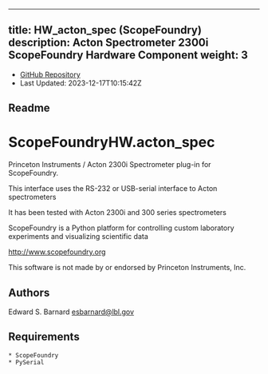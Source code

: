 
---
title: HW_acton_spec (ScopeFoundry)
description: Acton Spectrometer 2300i ScopeFoundry Hardware Component
weight: 3
---
- [GitHub Repository](https://github.com/ScopeFoundry/HW_acton_spec)
- Last Updated: 2023-12-17T10:15:42Z
## Readme
ScopeFoundryHW.acton_spec
=====================

Princeton Instruments / Acton 2300i Spectrometer plug-in for ScopeFoundry.

This interface uses the RS-232 or USB-serial interface to Acton spectrometers

It has been tested with Acton 2300i and 300 series spectrometers


ScopeFoundry is a Python platform for controlling custom laboratory 
experiments and visualizing scientific data

<http://www.scopefoundry.org>

This software is not made by or endorsed by Princeton Instruments, Inc.


Authors
----------

Edward S. Barnard <esbarnard@lbl.gov>


Requirements
------------

	* ScopeFoundry
	* PySerial

